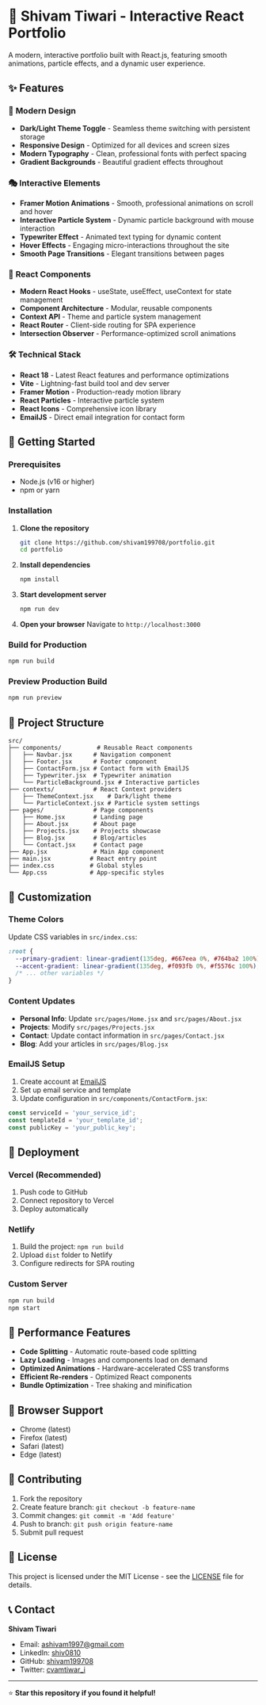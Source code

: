 # 🚀 Shivam Tiwari - Interactive React Portfolio

A modern, interactive portfolio built with React.js, featuring smooth animations, particle effects, and a dynamic user experience.

## ✨ Features

### 🎨 **Modern Design**
- **Dark/Light Theme Toggle** - Seamless theme switching with persistent storage
- **Responsive Design** - Optimized for all devices and screen sizes
- **Modern Typography** - Clean, professional fonts with perfect spacing
- **Gradient Backgrounds** - Beautiful gradient effects throughout

### 🎭 **Interactive Elements**
- **Framer Motion Animations** - Smooth, professional animations on scroll and hover
- **Interactive Particle System** - Dynamic particle background with mouse interaction
- **Typewriter Effect** - Animated text typing for dynamic content
- **Hover Effects** - Engaging micro-interactions throughout the site
- **Smooth Page Transitions** - Elegant transitions between pages

### 📱 **React Components**
- **Modern React Hooks** - useState, useEffect, useContext for state management
- **Component Architecture** - Modular, reusable components
- **Context API** - Theme and particle system management
- **React Router** - Client-side routing for SPA experience
- **Intersection Observer** - Performance-optimized scroll animations

### 🛠 **Technical Stack**
- **React 18** - Latest React features and performance optimizations
- **Vite** - Lightning-fast build tool and dev server
- **Framer Motion** - Production-ready motion library
- **React Particles** - Interactive particle system
- **React Icons** - Comprehensive icon library
- **EmailJS** - Direct email integration for contact form

## 🚀 Getting Started

### Prerequisites
- Node.js (v16 or higher)
- npm or yarn

### Installation

1. **Clone the repository**
   ```bash
   git clone https://github.com/shivam199708/portfolio.git
   cd portfolio
   ```

2. **Install dependencies**
   ```bash
   npm install
   ```

3. **Start development server**
   ```bash
   npm run dev
   ```

4. **Open your browser**
   Navigate to `http://localhost:3000`

### Build for Production

```bash
npm run build
```

### Preview Production Build

```bash
npm run preview
```

## 📁 Project Structure

```
src/
├── components/          # Reusable React components
│   ├── Navbar.jsx      # Navigation component
│   ├── Footer.jsx      # Footer component
│   ├── ContactForm.jsx # Contact form with EmailJS
│   ├── Typewriter.jsx  # Typewriter animation
│   └── ParticleBackground.jsx # Interactive particles
├── contexts/           # React Context providers
│   ├── ThemeContext.jsx    # Dark/light theme
│   └── ParticleContext.jsx # Particle system settings
├── pages/              # Page components
│   ├── Home.jsx        # Landing page
│   ├── About.jsx       # About page
│   ├── Projects.jsx    # Projects showcase
│   ├── Blog.jsx        # Blog/articles
│   └── Contact.jsx     # Contact page
├── App.jsx             # Main App component
├── main.jsx           # React entry point
├── index.css          # Global styles
└── App.css            # App-specific styles
```

## 🎨 Customization

### Theme Colors
Update CSS variables in `src/index.css`:

```css
:root {
  --primary-gradient: linear-gradient(135deg, #667eea 0%, #764ba2 100%);
  --accent-gradient: linear-gradient(135deg, #f093fb 0%, #f5576c 100%);
  /* ... other variables */
}
```

### Content Updates
- **Personal Info**: Update `src/pages/Home.jsx` and `src/pages/About.jsx`
- **Projects**: Modify `src/pages/Projects.jsx`
- **Contact**: Update contact information in `src/pages/Contact.jsx`
- **Blog**: Add your articles in `src/pages/Blog.jsx`

### EmailJS Setup
1. Create account at [EmailJS](https://www.emailjs.com/)
2. Set up email service and template
3. Update configuration in `src/components/ContactForm.jsx`:

```javascript
const serviceId = 'your_service_id';
const templateId = 'your_template_id';
const publicKey = 'your_public_key';
```

## 🚀 Deployment

### Vercel (Recommended)
1. Push code to GitHub
2. Connect repository to Vercel
3. Deploy automatically

### Netlify
1. Build the project: `npm run build`
2. Upload `dist` folder to Netlify
3. Configure redirects for SPA routing

### Custom Server
```bash
npm run build
npm start
```

## 🎯 Performance Features

- **Code Splitting** - Automatic route-based code splitting
- **Lazy Loading** - Images and components load on demand
- **Optimized Animations** - Hardware-accelerated CSS transforms
- **Efficient Re-renders** - Optimized React components
- **Bundle Optimization** - Tree shaking and minification

## 📱 Browser Support

- Chrome (latest)
- Firefox (latest)
- Safari (latest)
- Edge (latest)

## 🤝 Contributing

1. Fork the repository
2. Create feature branch: `git checkout -b feature-name`
3. Commit changes: `git commit -m 'Add feature'`
4. Push to branch: `git push origin feature-name`
5. Submit pull request

## 📄 License

This project is licensed under the MIT License - see the [LICENSE](LICENSE) file for details.

## 📞 Contact

**Shivam Tiwari**
- Email: ashivam1997@gmail.com
- LinkedIn: [shiv0810](https://www.linkedin.com/in/shiv0810/)
- GitHub: [shivam199708](https://github.com/shivam199708)
- Twitter: [cvamtiwar_i](https://x.com/cvamtiwar_i)

---

⭐ **Star this repository if you found it helpful!**